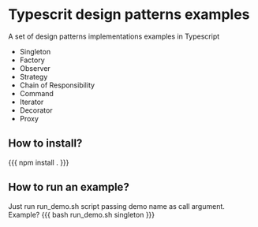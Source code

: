 # Typescrit design patterns examples

A set of design patterns implementations examples in Typescript

* Singleton
* Factory
* Observer
* Strategy
* Chain of Responsibility
* Command
* Iterator
* Decorator
* Proxy

## How to install?

{{{
    npm install .
}}}

## How to run an example?

Just run run_demo.sh script passing demo name as call argument. Example?
{{{
    bash run_demo.sh singleton
}}}
